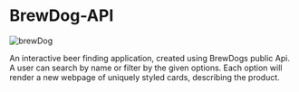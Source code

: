 # BrewDog-API
![brewDog](https://user-images.githubusercontent.com/97288818/161600963-2e3a5bb2-cebf-4bd7-8dd5-0236865c665d.png)

An interactive beer finding application, created using BrewDogs public Api.
A user can search by name or filter by the given options. Each option will render a new webpage of uniquely styled cards, describing the product.
